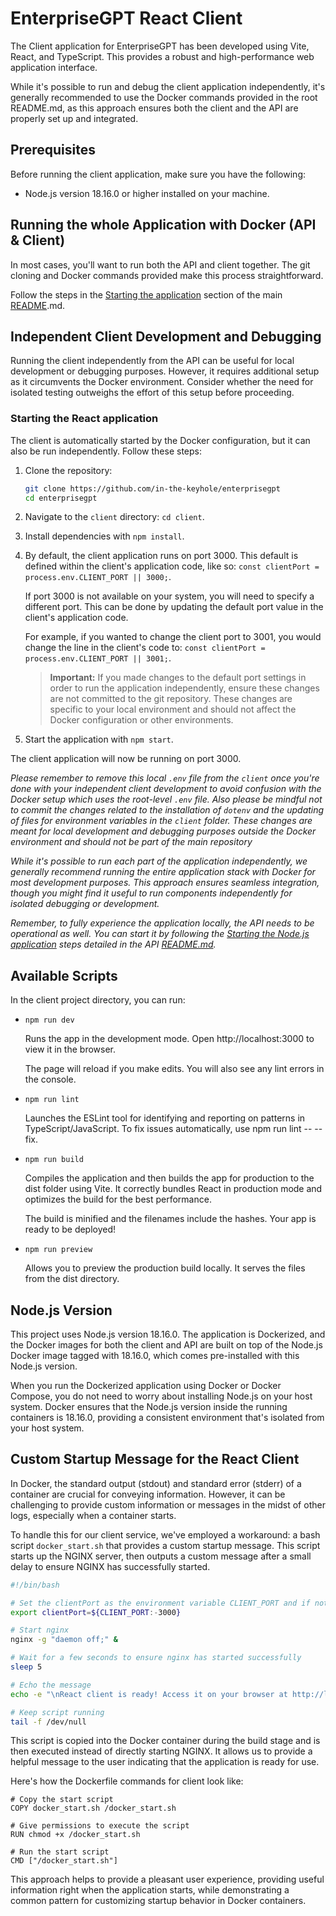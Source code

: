 # EnterpriseGPT React Client
The Client application for EnterpriseGPT has been developed using Vite, React, and TypeScript. This provides a robust and high-performance web application interface.

While it's possible to run and debug the client application independently, it's generally recommended to use the Docker commands provided in the root README.md, as this approach ensures both the client and the API are properly set up and integrated.

## Prerequisites

Before running the client application, make sure you have the following:

- Node.js version 18.16.0 or higher installed on your machine.

## Running the whole Application with Docker (API & Client)
In most cases, you'll want to run both the API and client together. The git cloning and Docker commands provided make this process straightforward.

Follow the steps in the [Starting the application](../README.md#starting-the-application) section of the main [README](../README.md).md.

## Independent Client Development and Debugging

Running the client independently from the API can be useful for local development or debugging purposes. However, it requires additional setup as it circumvents the Docker environment. Consider whether the need for isolated testing outweighs the effort of this setup before proceeding.

### Starting the React application

The client is automatically started by the Docker configuration, but it can also be run independently. Follow these steps:

1. Clone the repository:
    ```bash
    git clone https://github.com/in-the-keyhole/enterprisegpt
    cd enterprisegpt
    ```
2. Navigate to the `client` directory: `cd client`.
3. Install dependencies with `npm install`.
4. By default, the client application runs on port 3000. This default is defined within the client's application code, like so: `const clientPort = process.env.CLIENT_PORT || 3000;`.
   
   If port 3000 is not available on your system, you will need to specify a different port. This can be done by updating the default port value in the client's application code.
   
   For example, if you wanted to change the client port to 3001, you would change the line in the client's code to: `const clientPort = process.env.CLIENT_PORT || 3001;`.

   > **Important:** If you made changes to the default port settings in order to run the application independently, ensure these changes are not committed to the git repository. These changes are specific to your local environment and should not affect the Docker configuration or other environments.
5. Start the application with `npm start`.

The client application will now be running on port 3000.

*Please remember to remove this local `.env` file from the `client` once you're done with your independent client development to avoid confusion with the Docker setup which uses the root-level `.env` file. Also please be mindful not to commit the changes related to the installation of `dotenv` and the updating of files for environment variables in the `client` folder. These changes are meant for local development and debugging purposes outside the Docker environment and should not be part of the main repository*

*While it's possible to run each part of the application independently, we generally recommend running the entire application stack with Docker for most development purposes. This approach ensures seamless integration, though you might find it useful to run components independently for isolated debugging or development.*

*Remember, to fully experience the application locally, the API needs to be operational as well. You can start it by following the [Starting the Node.js application](../api/README.md#starting-the-nodejs-application) steps detailed in the API [README.md](../api/README.md).*

## Available Scripts
In the client project directory, you can run: 

- `npm run dev`

    Runs the app in the development mode.
    Open http://localhost:3000 to view it in the browser.

    The page will reload if you make edits.
    You will also see any lint errors in the console.

- `npm run lint`

    Launches the ESLint tool for identifying and reporting on patterns in TypeScript/JavaScript.
    To fix issues automatically, use npm run lint -- --fix.

- `npm run build`
    
    Compiles the application and then builds the app for production to the dist folder using Vite.
    It correctly bundles React in production mode and optimizes the build for the best performance.

    The build is minified and the filenames include the hashes.
    Your app is ready to be deployed!

- `npm run preview`

    Allows you to preview the production build locally. It serves the files from the dist directory.

## Node.js Version
This project uses Node.js version 18.16.0. The application is Dockerized, and the Docker images for both the client and API are built on top of the Node.js Docker image tagged with 18.16.0, which comes pre-installed with this Node.js version.

When you run the Dockerized application using Docker or Docker Compose, you do not need to worry about installing Node.js on your host system. Docker ensures that the Node.js version inside the running containers is 18.16.0, providing a consistent environment that's isolated from your host system.

## Custom Startup Message for the React Client
In Docker, the standard output (stdout) and standard error (stderr) of a container are crucial for conveying information. However, it can be challenging to provide custom information or messages in the midst of other logs, especially when a container starts.

To handle this for our client service, we've employed a workaround: a bash script `docker_start.sh` that provides a custom startup message. This script starts up the NGINX server, then outputs a custom message after a small delay to ensure NGINX has successfully started.

```bash
#!/bin/bash

# Set the clientPort as the environment variable CLIENT_PORT and if not found uses a default value of 3000
export clientPort=${CLIENT_PORT:-3000}

# Start nginx
nginx -g "daemon off;" &

# Wait for a few seconds to ensure nginx has started successfully
sleep 5

# Echo the message
echo -e "\nReact client is ready! Access it on your browser at http://localhost:${clientPort}\n"

# Keep script running
tail -f /dev/null
```

This script is copied into the Docker container during the build stage and is then executed instead of directly starting NGINX. It allows us to provide a helpful message to the user indicating that the application is ready for use.

Here's how the Dockerfile commands for client look like:
```docker
# Copy the start script
COPY docker_start.sh /docker_start.sh

# Give permissions to execute the script
RUN chmod +x /docker_start.sh

# Run the start script
CMD ["/docker_start.sh"]
```

This approach helps to provide a pleasant user experience, providing useful information right when the application starts, while demonstrating a common pattern for customizing startup behavior in Docker containers.
